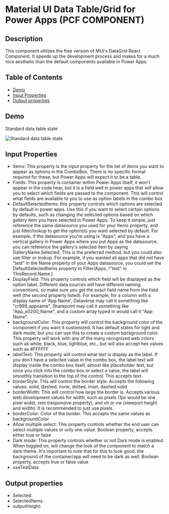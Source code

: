 # Material UI Data Table/Grid for Power Apps (PCF COMPONENT)

## Description

This component utilizes the free version of MUI's DataGrid React Component. It speeds up the development process and makes for a much nice aesthetic than the default components available in Power Apps

## Table of Contents

- [Demo](#Demo)
- [Input Properties](#input-properties)
- [Output properties](#output-properties)

## Demo

Standard data table state

![Standard data table state](./images/Dark%20combo%20box%20demo%20single%20select%20empty%20state.png)


## Input Properties

- Items: This property is the input property for the list of items you want to appear as options in the ComboBox. There is no specific format required for these, but Power Apps will expect it to be a table.
- Fields: This property is container within Power Apps itself, it won't appear in the code hear, but it is a field well in power apps that will allow you to select which fields are passed to the component. This will control what fields are available to you to use as option labels in the combo box
- DefaultSelectedItems: this property controls which options are selected by default in power apps. Use this if you want to select certain options by defaults, such as changing the selected options based on which gallery item you have selected in Power Apps. To keep it simple, just reference the same datasource you used for your Items property, and just filter/lookup to get the option(s) you want selected by default. For example, if the datasource you're using is "Apps", and you have a vertical gallery in Power Apps where you put Apps as the datasource, you can reference the gallery's selected item by saying GalleryName.Selected. This is the preferred method, but you could also use filter or lookup. For example, if you wanted all apps that did not have "test" in the Name property of your Apps datasource, you could set the DefaultSelectedItems property to Filter(Apps, !"test" in ThisRecord.Name )
- DisplayField: This property controls which field will be displayed as the option label. Different data sources will have different naming conventions, so make sure you get the exact field name from the field well (the second property listed). For example, for a column with a display name of 'App Name', Dataverse may call it something like "cr999_appname", Sharepoint may call it something like "App_x0200_Name", and a custom array typed in would call it "App Name".
- backgroundColor: This property will control the background color of the component if you want it customized. It has default states for light and dark mode, but you can use this to create a custom background color. This property will work with any of the many recognized web colors such as white, black, blue, lightblue, etc., but will also accept hex values such as #FFFFFF
- labelText: This property will control what text is display as the label. If you don't have a selected value in the combo box, the label text will display inside the combo box itself, almost like placeholder text, but once you click into the combo box or select a value, the label will smoothly transition to the top of the control. This accepts text.
- borderStyle: This will control the border style. Accepts the following values: solid, dashed, none, dotted, inset, dashed solid
- borderWidth: This will control how large the border is. Accepts various web development values for width, such as pixels (1px would be one pixel wide), rem (responsive property), and vh or vw (viewport height and width). It is recommended to just use pixels.
- borderColor: Color of the border. This accepts the same values as backgroundColor
- Allow multiple select: This property controls whether the end user can select multiple values or only one value. Boolean property, accepts either true or false
- Dark mode: This property controls whether or not Dark mode is enabled. When toggled on, will change the look of the component to match a dark theme. It's important to note that for this to look good, the background of the container/app will need to be dark as well. Boolean property, accepts true or false value
- useTestData

## Output properties

- Selected:
- SelectedItems:
- outputHeight:
